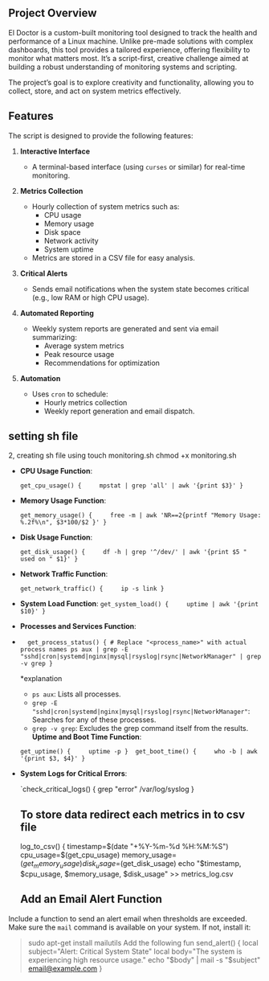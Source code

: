 ## Project Overview

El Doctor is a custom-built monitoring tool designed to track the health and performance of a Linux machine. Unlike pre-made solutions with complex dashboards, this tool provides a tailored experience, offering flexibility to monitor what matters most. It’s a script-first, creative challenge aimed at building a robust understanding of monitoring systems and scripting.

The project’s goal is to explore creativity and functionality, allowing you to collect, store, and act on system metrics effectively.


## Features

The script is designed to provide the following features:

1. **Interactive Interface**  
   - A terminal-based interface (using `curses` or similar) for real-time monitoring.

2. **Metrics Collection**  
   - Hourly collection of system metrics such as:
     - CPU usage
     - Memory usage
     - Disk space
     - Network activity
     - System uptime
   - Metrics are stored in a CSV file for easy analysis.

3. **Critical Alerts**  
   - Sends email notifications when the system state becomes critical (e.g., low RAM or high CPU usage).

4. **Automated Reporting**  
   - Weekly system reports are generated and sent via email summarizing:
     - Average system metrics
     - Peak resource usage
     - Recommendations for optimization

5. **Automation**  
   - Uses `cron` to schedule:
     - Hourly metrics collection
     - Weekly report generation and email dispatch.


## setting sh file

2, creating sh file using 
touch monitoring.sh 
chmod +x monitoring.sh

- **CPU Usage Function**:
    
    `get_cpu_usage() {     mpstat | grep 'all' | awk '{print $3}' }`
    
- **Memory Usage Function**:

    
    `get_memory_usage() {     free -m | awk 'NR==2{printf "Memory Usage: %.2f%\n", $3*100/$2 }' }`
    
- **Disk Usage Function**:
    
    `get_disk_usage() {     df -h | grep '^/dev/' | awk '{print $5 " used on " $1}' }`
    
- **Network Traffic Function**:
    
    `get_network_traffic() {     ip -s link }`
    
- **System Load Function**:
	`get_system_load() {     uptime | awk '{print $10}' }`
    
- **Processes and Services Function**:
- 
	    get_process_status() { # Replace "<process_name>" with actual process names ps aux | grep -E "sshd|cron|systemd|nginx|mysql|rsyslog|rsync|NetworkManager" | grep -v grep }
  *explanation 
	- `ps aux`: Lists all processes.
	- `grep -E "sshd|cron|systemd|nginx|mysql|rsyslog|rsync|NetworkManager"`: Searches for any of these   processes.
	- `grep -v grep`: Excludes the grep command itself from the results.
 **Uptime and Boot Time Function**:
    
    `get_uptime() {     uptime -p }  get_boot_time() {     who -b | awk '{print $3, $4}' }`
    
- **System Logs for Critical Errors**:
    
    `check_critical_logs() {     grep "error" /var/log/syslog }

  ## To store data redirect each metrics in to   csv file
    
	log_to_csv() {
	    timestamp=$(date "+%Y-%m-%d %H:%M:%S")
	    cpu_usage=$(get_cpu_usage)
	    memory_usage=$(get_memory_usage)
	    disk_usage=$(get_disk_usage)
	    echo "$timestamp, $cpu_usage, $memory_usage, $disk_usage" >>  metrics_log.csv

    ## Add an Email Alert Function

Include a function to send an alert email when thresholds are exceeded. Make sure the `mail` command is available on your system. If not, install it:
> sudo apt-get install mailutils
> Add the following fun
> send_alert() {
    local subject="Alert: Critical System State"
    local body="The system is experiencing high resource usage."
    echo "$body" | mail -s "$subject" email@example.com
}
    
